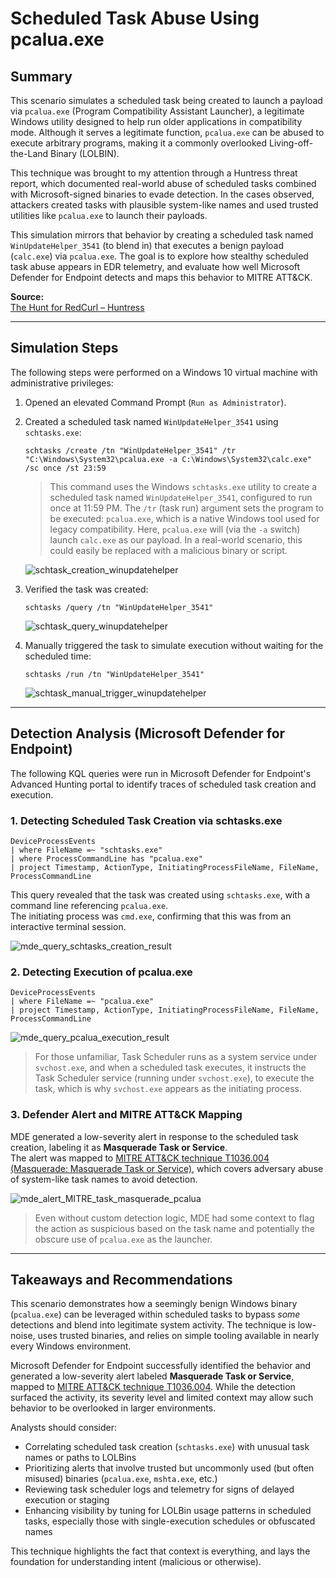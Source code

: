 # Scheduled Task Abuse Using pcalua.exe

## Summary

This scenario simulates a scheduled task being created to launch a payload via `pcalua.exe` (Program Compatibility Assistant Launcher), a legitimate Windows utility designed to help run older applications in compatibility mode. Although it serves a legitimate function, `pcalua.exe` can be abused to execute arbitrary programs, making it a commonly overlooked Living-off-the-Land Binary (LOLBIN).

This technique was brought to my attention through a Huntress threat report, which documented real-world abuse of scheduled tasks combined with Microsoft-signed binaries to evade detection. In the cases observed, attackers created tasks with plausible system-like names and used trusted utilities like `pcalua.exe` to launch their payloads.

This simulation mirrors that behavior by creating a scheduled task named `WinUpdateHelper_3541` (to blend in) that executes a benign payload (`calc.exe`) via `pcalua.exe`. The goal is to explore how stealthy scheduled task abuse appears in EDR telemetry, and evaluate how well Microsoft Defender for Endpoint detects and maps this behavior to MITRE ATT&CK.

**Source:**  
[The Hunt for RedCurl – Huntress](https://www.huntress.com/blog/the-hunt-for-redcurl-2)  

---

## Simulation Steps

The following steps were performed on a Windows 10 virtual machine with administrative privileges:

1. Opened an elevated Command Prompt (`Run as Administrator`).

2. Created a scheduled task named `WinUpdateHelper_3541` using `schtasks.exe`:
    
    ```
    schtasks /create /tn "WinUpdateHelper_3541" /tr "C:\Windows\System32\pcalua.exe -a C:\Windows\System32\calc.exe" /sc once /st 23:59
    ```

    >  This command uses the Windows `schtasks.exe` utility to create a scheduled task named `WinUpdateHelper_3541`, configured to run once at 11:59 PM. The `/tr` (task run) argument sets the program to be executed: `pcalua.exe`, which is a native Windows tool used for legacy compatibility. 
    > Here, `pcalua.exe` will (via the `-a` switch) launch `calc.exe` as our payload. In a real-world scenario, this could easily be replaced with a malicious binary or script.

    ![schtask_creation_winupdatehelper](https://github.com/user-attachments/assets/bde270db-0cf7-4f67-8864-d5c6dd40ade8)

3. Verified the task was created:
    
    ```
    schtasks /query /tn "WinUpdateHelper_3541"
    ```
   ![schtask_query_winupdatehelper](https://github.com/user-attachments/assets/b7aeca4f-6b33-4f66-a6b1-c1efcbca31c9)

4. Manually triggered the task to simulate execution without waiting for the scheduled time:
    
    ```
    schtasks /run /tn "WinUpdateHelper_3541"
    ```
    ![schtask_manual_trigger_winupdatehelper](https://github.com/user-attachments/assets/f295f658-da0a-4a30-a715-59a707e0c88b)

---

## Detection Analysis (Microsoft Defender for Endpoint)

The following KQL queries were run in Microsoft Defender for Endpoint's Advanced Hunting portal to identify traces of scheduled task creation and execution.

### 1. Detecting Scheduled Task Creation via schtasks.exe

    DeviceProcessEvents
    | where FileName =~ "schtasks.exe"
    | where ProcessCommandLine has "pcalua.exe"
    | project Timestamp, ActionType, InitiatingProcessFileName, FileName, ProcessCommandLine

This query revealed that the task was created using `schtasks.exe`, with a command line referencing `pcalua.exe`.  
The initiating process was `cmd.exe`, confirming that this was from an interactive terminal session.  

![mde_query_schtasks_creation_result](https://github.com/user-attachments/assets/d160c43f-0edc-49eb-b820-70d90d957ff2)


### 2. Detecting Execution of pcalua.exe

    DeviceProcessEvents
    | where FileName =~ "pcalua.exe"
    | project Timestamp, ActionType, InitiatingProcessFileName, FileName, ProcessCommandLine


![mde_query_pcalua_execution_result](https://github.com/user-attachments/assets/dbca8c11-ad73-4156-a7d9-bb99f3db40e2)  

> For those unfamiliar, Task Scheduler runs as a system service under `svchost.exe`, and when a scheduled task executes, it instructs the Task Scheduler service (running under `svchost.exe`), to execute the task, which is why `svchost.exe` appears as the initiating process.


### 3. Defender Alert and MITRE ATT&CK Mapping

MDE generated a low-severity alert in response to the scheduled task creation, labeling it as **Masquerade Task or Service**.  
The alert was mapped to [MITRE ATT&CK technique T1036.004 (Masquerade: Masquerade Task or Service)](https://attack.mitre.org/techniques/T1036/004/), which covers adversary abuse of system-like task names to avoid detection.

![mde_alert_MITRE_task_masquerade_pcalua](https://github.com/user-attachments/assets/0a598ed6-a104-4850-ba58-71d2639fa3b8)  

> Even without custom detection logic, MDE had some context to flag the action as suspicious based on the task name and potentially the obscure use of `pcalua.exe` as the launcher.

---  

## Takeaways and Recommendations

This scenario demonstrates how a seemingly benign Windows binary (`pcalua.exe`) can be leveraged within scheduled tasks to bypass *some* detections and blend into legitimate system activity. The technique is low-noise, uses trusted binaries, and relies on simple tooling available in nearly every Windows environment.

Microsoft Defender for Endpoint successfully identified the behavior and generated a low-severity alert labeled **Masquerade Task or Service**, mapped to [MITRE ATT&CK technique T1036.004](https://attack.mitre.org/techniques/T1036/004/). While the detection surfaced the activity, its severity level and limited context may allow such behavior to be overlooked in larger environments.

Analysts should consider:

- Correlating scheduled task creation (`schtasks.exe`) with unusual task names or paths to LOLBins
- Prioritizing alerts that involve trusted but uncommonly used (but often misused) binaries (`pcalua.exe`, `mshta.exe`, etc.)
- Reviewing task scheduler logs and telemetry for signs of delayed execution or staging
- Enhancing visibility by tuning for LOLBin usage patterns in scheduled tasks, especially those with single-execution schedules or obfuscated names

This technique highlights the fact that context is everything, and lays the foundation for understanding intent (malicious or otherwise).





   




